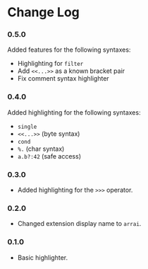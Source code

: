 # Change Log

### 0.5.0

Added features for the following syntaxes:

- Highlighting for `filter`
- Add `<<...>>` as a known bracket pair
- Fix comment syntax highlighter

### 0.4.0

Added highlighting for the following syntaxes:

- `single`
- `<<...>>` (byte syntax)
- `cond`
- `%.` (char syntax)
- `a.b?:42` (safe access)

### 0.3.0

- Added highlighting for the `>>>` operator.

### 0.2.0

- Changed extension display name to `arrai`.

### 0.1.0

- Basic highlighter.
